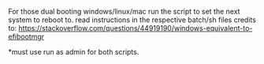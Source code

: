 For those dual booting windows/linux/mac
run the script to set the next system to reboot to.
read instructions in the respective batch/sh files
credits to: https://stackoverflow.com/questions/44919190/windows-equivalent-to-efibootmgr

*must use run as admin for both scripts.
